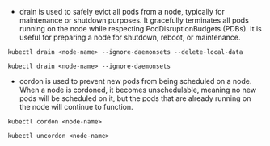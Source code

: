 - drain is used to safely evict all pods from a node, typically for maintenance or shutdown purposes. It gracefully terminates all pods running on the node while respecting PodDisruptionBudgets (PDBs). It is useful for preparing a node for shutdown, reboot, or maintenance.

```
kubectl drain <node-name> --ignore-daemonsets --delete-local-data
```
```
kubectl drain <node-name> --ignore-daemonsets
```


- cordon is used to prevent new pods from being scheduled on a node. When a node is cordoned, it becomes unschedulable, meaning no new pods will be scheduled on it, but the pods that are already running on the node will continue to function.


```
kubectl cordon <node-name>
```
```
kubectl uncordon <node-name>
```


